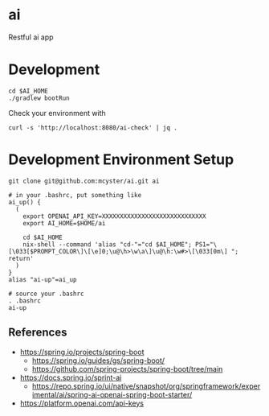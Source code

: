 # ai
Restful ai app


# Development

```
cd $AI_HOME
./gradlew bootRun
```

Check your environment with
```
curl -s 'http://localhost:8080/ai-check' | jq .
```

# Development Environment Setup

```
git clone git@github.com:mcyster/ai.git ai

# in your .bashrc, put something like
ai_up() {
  (
    export OPENAI_API_KEY=XXXXXXXXXXXXXXXXXXXXXXXXXXXXX
    export AI_HOME=$HOME/ai

    cd $AI_HOME
    nix-shell --command 'alias "cd-"="cd $AI_HOME"; PS1="\[\033[$PROMPT_COLOR\]\[\e]0;\u@\h>\w\a\]\u@\h:\w#>\[\033[0m\] "; return'
  )
}
alias "ai-up"=ai_up

# source your .bashrc
. .bashrc
ai-up
```

## References
- https://spring.io/projects/spring-boot
  - https://spring.io/guides/gs/spring-boot/
  - https://github.com/spring-projects/spring-boot/tree/main
- https://docs.spring.io/sprint-ai
  - https://repo.spring.io/ui/native/snapshot/org/springframework/experimental/ai/spring-ai-openai-spring-boot-starter/
- https://platform.openai.com/api-keys


